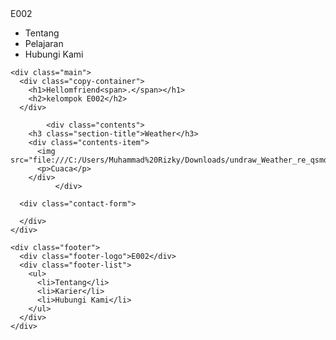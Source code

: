 <!DOCTYPE html>
<html>
  <head>
    <meta charset="utf-8">
    <title>Progate</title>
    <link rel="stylesheet" href="stylesheet.css">
  </head>
  <body>
    <div class="header">
      <div class="header-logo">E002</div>
      <div class="header-list">
        <ul>
          <li>Tentang</li>
          <li>Pelajaran</li>
          <li>Hubungi Kami</li>
        </ul>
      </div>
    </div>

    <div class="main">
      <div class="copy-container">
        <h1>Hellomfriend<span>.</span></h1>
        <h2>kelompok E002</h2>
      </div>
      
            <div class="contents">
        <h3 class="section-title">Weather</h3>
        <div class="contents-item">
          <img src="file:///C:/Users/Muhammad%20Rizky/Downloads/undraw_Weather_re_qsmd.svg">
          <p>Cuaca</p>
        </div>
              </div>
      
      <div class="contact-form">
        
      </div>
    </div>

    <div class="footer">
      <div class="footer-logo">E002</div>
      <div class="footer-list">
        <ul>
          <li>Tentang</li>
          <li>Karier</li>
          <li>Hubungi Kami</li>
        </ul>
      </div>
    </div>
  </body>
</html>
